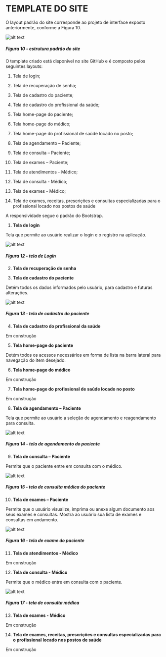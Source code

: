 # TEMPLATE DO SITE 

O layout padrão do site corresponde ao projeto de interface exposto anteriormente, conforme a Figura 10.

![alt text](/docs/img/template/layout-padrao.png)
##### *Figura 10 - estrutura padrão do site*

O template criado está disponível no site GitHub e é composto pelos seguintes layouts:

1. Tela de login;  

2. Tela de recuperação de senha;  

3. Tela de cadastro do paciente;  

4. Tela de cadastro do profissional da saúde;  

5. Tela home-page do paciente;  

6. Tela home-page do médico;  

7. Tela home-page do profissional de saúde locado no posto;  

8. Tela de agendamento – Paciente;  

9. Tela de consulta – Paciente;  

10. Tela de exames – Paciente;  

11. Tela de atendimentos - Médico;  

12. Tela de consulta - Médico;  

13. Tela de exames - Médico;  

14. Tela de exames, receitas, prescrições e consultas especializadas para o profissional locado nos postos de saúde 

A responsividade segue o padrão do Bootstrap. 

1. **Tela de login**

Tela que permite ao usuário realizar o login e o registro na aplicação.

![alt text](/docs/img/template/login.png)
##### *Figura 12 - tela de Login*

2. **Tela de recuperação de senha**

3. **Tela de cadastro do paciente**

Detém todos os dados informados pelo usuário, para cadastro e futuras alterações.  

![alt text](/docs/img/template/cadastro.png)
##### *Figura 13 - tela de cadastro do paciente*

4. **Tela de cadastro do profissional da saúde**

Em construção

5. **Tela home-page do paciente**

Detém todos os acessos necessários em forma de lista na barra lateral para navegação do item desejado.

6. **Tela home-page do médico**

Em construção

7. **Tela home-page do profissional de saúde locado no posto**

Em construção

8. **Tela de agendamento – Paciente**

Tela que permite ao usuário a seleção de agendamento e reagendamento para consulta. 

![alt text](/docs/img/template/agendamento.png)
##### *Figura 14 - tela de agendamento do paciente*

9. **Tela de consulta – Paciente**

Permite que o paciente entre em consulta com o médico.

![alt text](/docs/img/template/paciente-consulta.png)
##### *Figura 15 - tela de consulta médica do paciente*


10. **Tela de exames – Paciente**

Permite que o usuário visualize, imprima ou anexe algum documento aos seus exames e consultas. Mostra ao usuário sua lista de exames e consultas em andamento. 

![alt text](/docs/img/template/exame-paciente.png)
##### *Figura 16 - tela de exame do paciente*

11. **Tela de atendimentos - Médico**

Em construção

12. **Tela de consulta - Médico**

Permite que o médico entre em consulta com o paciente.

![alt text](/docs/img/template/medico-consulta.png)
##### *Figura 17 - tela de consulta médica*

13. **Tela de exames - Médico**

Em construção

14. **Tela de exames, receitas, prescrições e consultas especializadas para o profissional locado nos postos de saúde**

Em construção


